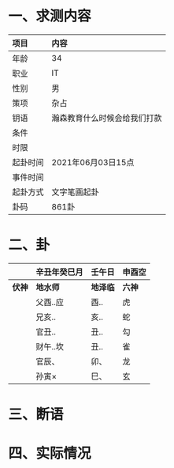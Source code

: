 # 一、求测内容
|项目|内容|
|:-|:-|
|年龄|34|
|职业|IT|
|性别|男|
|策项|杂占|
|钥语|瀚森教育什么时候会给我们打款|
|条件||
|时限||
|起卦时间|2021年06月03日15点|
|事件时间||
|起卦方式|文字笔画起卦|
|卦码|861卦|

# 二、卦
||辛丑年癸巳月|壬午日|申酉空|
|:-|:-|:-|:-|
|**伏神**|**地水师**|**地泽临**|**六神**|
||父酉..应|酉..|虎|
||兄亥..|亥..|蛇|
||官丑..|丑..|勾|
||财午..坎|丑..|雀|
||官辰、|卯、|龙|
||孙寅×|巳、|玄|


# 三、断语

# 四、实际情况